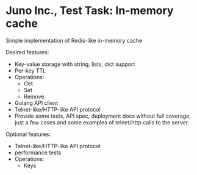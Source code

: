 # Juno Inc., Test Task: In-memory cache

Simple implementation of Redis-like in-memory cache

Desired features:
- Key-value storage with string, lists, dict support
- Per-key TTL
- Operations:
  - Get
  - Set
  - Remove
- Golang API client
- Telnet-like/HTTP-like API protocol
- Provide some tests, API spec, deployment docs without full coverage, just a few cases and some examples of telnet/http calls to the server.

Optional features:
- Telnet-like/HTTP-like API protocol
- performance tests
- Operations:
  - Keys

